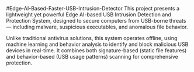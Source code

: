 #Edge-AI-Based-Faster-USB-Intrusion-Detector
This project presents a lightweight yet powerful Edge AI-based USB Intrusion Detection and Protection System, designed to secure computers from USB-borne threats — including malware, suspicious executables, and anomalous file behavior.

Unlike traditional antivirus solutions, this system operates offline, using machine learning and behavior analysis to identify and block malicious USB devices in real-time. It combines both signature-based (static file features) and behavior-based (USB usage patterns) scanning for comprehensive protection.
